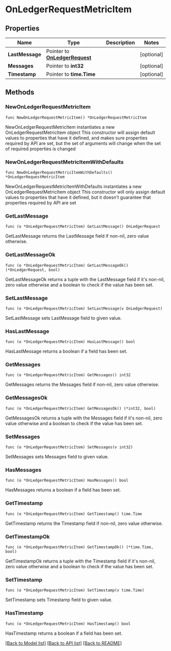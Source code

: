 # OnLedgerRequestMetricItem

## Properties

Name | Type | Description | Notes
------------ | ------------- | ------------- | -------------
**LastMessage** | Pointer to [**OnLedgerRequest**](OnLedgerRequest.md) |  | [optional] 
**Messages** | Pointer to **int32** |  | [optional] 
**Timestamp** | Pointer to **time.Time** |  | [optional] 

## Methods

### NewOnLedgerRequestMetricItem

`func NewOnLedgerRequestMetricItem() *OnLedgerRequestMetricItem`

NewOnLedgerRequestMetricItem instantiates a new OnLedgerRequestMetricItem object
This constructor will assign default values to properties that have it defined,
and makes sure properties required by API are set, but the set of arguments
will change when the set of required properties is changed

### NewOnLedgerRequestMetricItemWithDefaults

`func NewOnLedgerRequestMetricItemWithDefaults() *OnLedgerRequestMetricItem`

NewOnLedgerRequestMetricItemWithDefaults instantiates a new OnLedgerRequestMetricItem object
This constructor will only assign default values to properties that have it defined,
but it doesn't guarantee that properties required by API are set

### GetLastMessage

`func (o *OnLedgerRequestMetricItem) GetLastMessage() OnLedgerRequest`

GetLastMessage returns the LastMessage field if non-nil, zero value otherwise.

### GetLastMessageOk

`func (o *OnLedgerRequestMetricItem) GetLastMessageOk() (*OnLedgerRequest, bool)`

GetLastMessageOk returns a tuple with the LastMessage field if it's non-nil, zero value otherwise
and a boolean to check if the value has been set.

### SetLastMessage

`func (o *OnLedgerRequestMetricItem) SetLastMessage(v OnLedgerRequest)`

SetLastMessage sets LastMessage field to given value.

### HasLastMessage

`func (o *OnLedgerRequestMetricItem) HasLastMessage() bool`

HasLastMessage returns a boolean if a field has been set.

### GetMessages

`func (o *OnLedgerRequestMetricItem) GetMessages() int32`

GetMessages returns the Messages field if non-nil, zero value otherwise.

### GetMessagesOk

`func (o *OnLedgerRequestMetricItem) GetMessagesOk() (*int32, bool)`

GetMessagesOk returns a tuple with the Messages field if it's non-nil, zero value otherwise
and a boolean to check if the value has been set.

### SetMessages

`func (o *OnLedgerRequestMetricItem) SetMessages(v int32)`

SetMessages sets Messages field to given value.

### HasMessages

`func (o *OnLedgerRequestMetricItem) HasMessages() bool`

HasMessages returns a boolean if a field has been set.

### GetTimestamp

`func (o *OnLedgerRequestMetricItem) GetTimestamp() time.Time`

GetTimestamp returns the Timestamp field if non-nil, zero value otherwise.

### GetTimestampOk

`func (o *OnLedgerRequestMetricItem) GetTimestampOk() (*time.Time, bool)`

GetTimestampOk returns a tuple with the Timestamp field if it's non-nil, zero value otherwise
and a boolean to check if the value has been set.

### SetTimestamp

`func (o *OnLedgerRequestMetricItem) SetTimestamp(v time.Time)`

SetTimestamp sets Timestamp field to given value.

### HasTimestamp

`func (o *OnLedgerRequestMetricItem) HasTimestamp() bool`

HasTimestamp returns a boolean if a field has been set.


[[Back to Model list]](../README.md#documentation-for-models) [[Back to API list]](../README.md#documentation-for-api-endpoints) [[Back to README]](../README.md)


